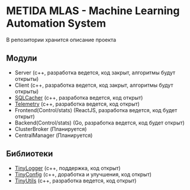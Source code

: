 # METIDA MLAS - Machine Learning Automation System
В репозитории хранится описание проекта

## Модули
- Server (с++, разработка ведется, код закрыт, алгоритмы будут открыты)
- Client (с++, разработка ведется, код закрыт, алгоритмы будут открыты)
- <a href="/DannikInfo/SQLCacher">SQLCacher</a> (с++, разработка ведется, код открыт)  
- <a href="/DannikInfo/metida-Telemetry">Telemetry</a> (с++, разработка ведется, код открыт)
- Frontend(Control/stats) (ReactJS, разработка ведется, код будет открыт)
- Backend(Control/stats) (Go, разработка ведется, код будет открыт)
- ClusterBroker (Планируется)
- CentralManager (Планируется)

## Библиотеки
- <a href="/DannikInfo/tinyLoggerCpp">TinyLogger</a> (с++, поддержка, код открыт)
- <a href="/DannikInfo/tinyConfigCpp">TinyConfig</a> (с++, доработка и улучшения, код открыт)
- <a href="/DannikInfo/tinyUtilsCpp">TinyUtils</a> (с++, разработка ведется, код открыт)
